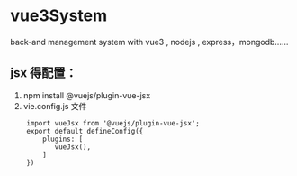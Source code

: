 # vue3System
back-and management system with vue3 , nodejs , express，mongodb......

## jsx 得配置：
1. npm install @vuejs/plugin-vue-jsx
2. vie.config.js 文件
```
    import vueJsx from '@vuejs/plugin-vue-jsx';
    export default defineConfig({
        plugins: [
           vueJsx(),
        ]
    })
```